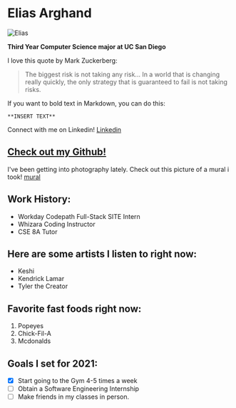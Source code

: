 # Elias Arghand

![Elias](https://i.gyazo.com/10777b7ec7e07aaaab30f99ceacd33cf.jpg)


**Third Year Computer Science major at UC San Diego**

I love this quote by Mark Zuckerberg:
> The biggest risk is not taking any risk... In a world that is changing really quickly, the only strategy that is guaranteed to fail is not taking risks.
> 
 
If you want to bold text in Markdown, you can do this:
```
**INSERT TEXT**
```

Connect with me on Linkedin! [Linkedin](https://linkedin.com/in/earghand)

## [Check out my Github!](https://github.com/earghand)

I've been getting into photography lately. Check out this picture of a mural i took! [mural](Assets/Mural.jpg)

## Work History:

- Workday Codepath Full-Stack SITE Intern
- Whizara Coding Instructor
- CSE 8A Tutor

## Here are some artists I listen to right now:

- Keshi
- Kendrick Lamar
- Tyler the Creator

## Favorite fast foods right now:

1. Popeyes
2. Chick-Fil-A
3. Mcdonalds

## Goals I set for 2021:
- [x] Start going to the Gym 4-5 times a week
- [ ] Obtain a Software Engineering Internship
- [ ] Make friends in my classes in person.